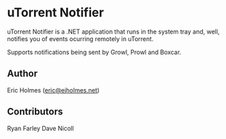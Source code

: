 uTorrent Notifier
=================

uTorrent Notifier is a .NET application that runs in the system tray and, well, notifies you of events ocurring remotely in uTorrent. 

Supports notifications being sent by Growl, Prowl and Boxcar.

Author
--
Eric Holmes (eric@ejholmes.net)

Contributors
--
Ryan Farley
Dave Nicoll
